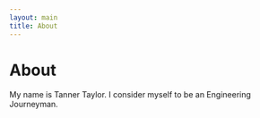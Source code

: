 ```yaml
---
layout: main
title: About
---
```


# About

My name is Tanner Taylor. I consider myself to be an Engineering Journeyman.